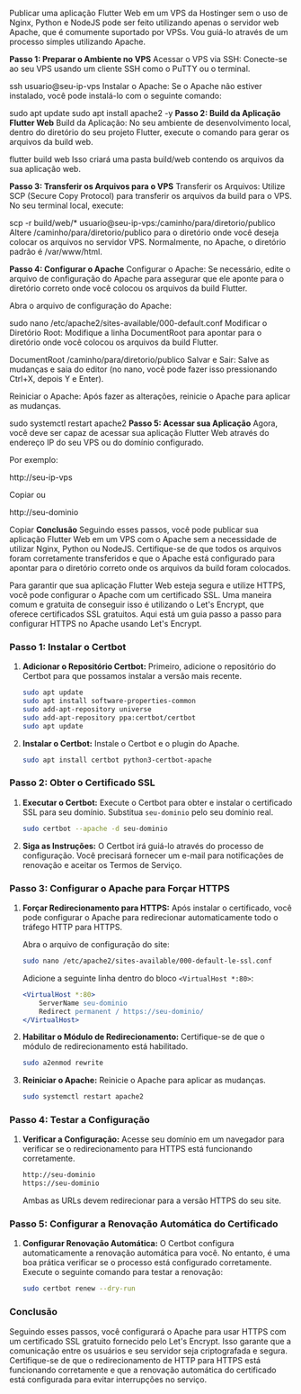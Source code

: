 Publicar uma aplicação Flutter Web em um VPS da Hostinger sem o uso de Nginx, Python e NodeJS pode ser feito utilizando apenas o servidor web Apache, que é comumente suportado por VPSs. Vou guiá-lo através de um processo simples utilizando Apache.

**Passo 1: Preparar o Ambiente no VPS**
Acessar o VPS via SSH:
Conecte-se ao seu VPS usando um cliente SSH como o PuTTY ou o terminal.

ssh usuario@seu-ip-vps
Instalar o Apache:
Se o Apache não estiver instalado, você pode instalá-lo com o seguinte comando:

sudo apt update
sudo apt install apache2 -y
**Passo 2: Build da Aplicação Flutter Web**
Build da Aplicação:
No seu ambiente de desenvolvimento local, dentro do diretório do seu projeto Flutter, execute o comando para gerar os arquivos da build web.

flutter build web
Isso criará uma pasta build/web contendo os arquivos da sua aplicação web.

**Passo 3: Transferir os Arquivos para o VPS**
Transferir os Arquivos:
Utilize SCP (Secure Copy Protocol) para transferir os arquivos da build para o VPS. No seu terminal local, execute:

scp -r build/web/* usuario@seu-ip-vps:/caminho/para/diretorio/publico
Altere /caminho/para/diretorio/publico para o diretório onde você deseja colocar os arquivos no servidor VPS. Normalmente, no Apache, o diretório padrão é /var/www/html.

**Passo 4: Configurar o Apache**
Configurar o Apache:
Se necessário, edite o arquivo de configuração do Apache para assegurar que ele aponte para o diretório correto onde você colocou os arquivos da build Flutter.

Abra o arquivo de configuração do Apache:

sudo nano /etc/apache2/sites-available/000-default.conf
Modificar o Diretório Root:
Modifique a linha DocumentRoot para apontar para o diretório onde você colocou os arquivos da build Flutter.

DocumentRoot /caminho/para/diretorio/publico
Salvar e Sair:
Salve as mudanças e saia do editor (no nano, você pode fazer isso pressionando Ctrl+X, depois Y e Enter).

Reiniciar o Apache:
Após fazer as alterações, reinicie o Apache para aplicar as mudanças.

sudo systemctl restart apache2
**Passo 5: Acessar sua Aplicação**
Agora, você deve ser capaz de acessar sua aplicação Flutter Web através do endereço IP do seu VPS ou do domínio configurado.

Por exemplo:

http://seu-ip-vps

Copiar
ou

http://seu-dominio

Copiar
**Conclusão**
Seguindo esses passos, você pode publicar sua aplicação Flutter Web em um VPS com o Apache sem a necessidade de utilizar Nginx, Python ou NodeJS. Certifique-se de que todos os arquivos foram corretamente transferidos e que o Apache está configurado para apontar para o diretório correto onde os arquivos da build foram colocados.

Para garantir que sua aplicação Flutter Web esteja segura e utilize HTTPS, você pode configurar o Apache com um certificado SSL. Uma maneira comum e gratuita de conseguir isso é utilizando o Let's Encrypt, que oferece certificados SSL gratuitos. Aqui está um guia passo a passo para configurar HTTPS no Apache usando Let's Encrypt.

### Passo 1: Instalar o Certbot

1. **Adicionar o Repositório Certbot:**
   Primeiro, adicione o repositório do Certbot para que possamos instalar a versão mais recente.

   ```sh
   sudo apt update
   sudo apt install software-properties-common
   sudo add-apt-repository universe
   sudo add-apt-repository ppa:certbot/certbot
   sudo apt update
   ```

2. **Instalar o Certbot:**
   Instale o Certbot e o plugin do Apache.

   ```sh
   sudo apt install certbot python3-certbot-apache
   ```

### Passo 2: Obter o Certificado SSL

1. **Executar o Certbot:**
   Execute o Certbot para obter e instalar o certificado SSL para seu domínio. Substitua `seu-dominio` pelo seu domínio real.

   ```sh
   sudo certbot --apache -d seu-dominio
   ```

2. **Siga as Instruções:**
   O Certbot irá guiá-lo através do processo de configuração. Você precisará fornecer um e-mail para notificações de renovação e aceitar os Termos de Serviço.

### Passo 3: Configurar o Apache para Forçar HTTPS

1. **Forçar Redirecionamento para HTTPS:**
   Após instalar o certificado, você pode configurar o Apache para redirecionar automaticamente todo o tráfego HTTP para HTTPS.

   Abra o arquivo de configuração do site:

   ```sh
   sudo nano /etc/apache2/sites-available/000-default-le-ssl.conf
   ```

   Adicione a seguinte linha dentro do bloco `<VirtualHost *:80>`:

   ```apache
   <VirtualHost *:80>
       ServerName seu-dominio
       Redirect permanent / https://seu-dominio/
   </VirtualHost>
   ```

2. **Habilitar o Módulo de Redirecionamento:**
   Certifique-se de que o módulo de redirecionamento está habilitado.

   ```sh
   sudo a2enmod rewrite
   ```

3. **Reiniciar o Apache:**
   Reinicie o Apache para aplicar as mudanças.

   ```sh
   sudo systemctl restart apache2
   ```

### Passo 4: Testar a Configuração

1. **Verificar a Configuração:**
   Acesse seu domínio em um navegador para verificar se o redirecionamento para HTTPS está funcionando corretamente.

   ```sh
   http://seu-dominio
   https://seu-dominio
   ```

   Ambas as URLs devem redirecionar para a versão HTTPS do seu site.

### Passo 5: Configurar a Renovação Automática do Certificado

1. **Configurar Renovação Automática:**
   O Certbot configura automaticamente a renovação automática para você. No entanto, é uma boa prática verificar se o processo está configurado corretamente. Execute o seguinte comando para testar a renovação:

   ```sh
   sudo certbot renew --dry-run
   ```

### Conclusão

Seguindo esses passos, você configurará o Apache para usar HTTPS com um certificado SSL gratuito fornecido pelo Let's Encrypt. Isso garante que a comunicação entre os usuários e seu servidor seja criptografada e segura. Certifique-se de que o redirecionamento de HTTP para HTTPS está funcionando corretamente e que a renovação automática do certificado está configurada para evitar interrupções no serviço.
